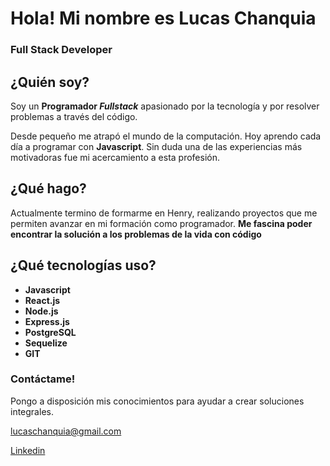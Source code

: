  # Hola! Mi nombre es Lucas Chanquia
 ### Full Stack Developer
 

## ¿Quién soy? 
Soy un **Programador _Fullstack_** apasionado por la tecnología y por resolver problemas a través del código.

Desde pequeño me atrapó el mundo de la computación. Hoy aprendo cada día a programar con **Javascript**. Sin duda una de las experiencias más motivadoras fue mi acercamiento a esta profesión.

## ¿Qué hago?
Actualmente termino de formarme en Henry, realizando proyectos que me permiten avanzar en mi formación como 
programador. **Me fascina poder encontrar la solución a los problemas de la vida con código**

## ¿Qué tecnologías uso?

- **Javascript** 
- **React.js**
- **Node.js**
- **Express.js**
- **PostgreSQL**
- **Sequelize**
- **GIT**

### Contáctame! 
Pongo a disposición mis conocimientos para ayudar a crear soluciones integrales.

lucaschanquia@gmail.com

[Linkedin](https://www.linkedin.com/in/lucas-chanqu%C3%ADa-889103213/)
